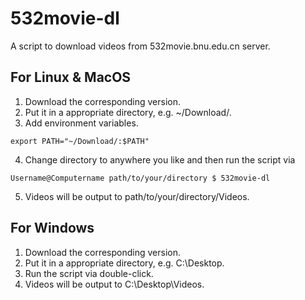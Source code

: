 # 532movie-dl
A script to download videos from 532movie.bnu.edu.cn server.
## For Linux & MacOS
1. Download the corresponding version.
2. Put it in a appropriate directory, e.g. ~/Download/.
3. Add environment variables.
```
export PATH="~/Download/:$PATH"
```
4. Change directory to anywhere you like and then run the script via
```
Username@Computername path/to/your/directory $ 532movie-dl
```
5. Videos will be output to path/to/your/directory/Videos.
## For Windows
1. Download the corresponding version.
2. Put it in a appropriate directory, e.g. C:\\Desktop\.
4. Run the script via double-click.
5. Videos will be output to C:\\Desktop\Videos.
